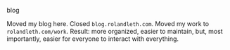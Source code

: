 blog

Moved my blog here. Closed `blog.rolandleth.com`. Moved my work to `rolandleth.com/work`. Result: more organized, easier to maintain, but, most importantly, easier for everyone to interact with everything.